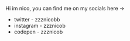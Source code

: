 Hi im nico, you can find me on my socials here ->

- twitter - zzznicobb
- instagram - zzznicob
- codepen - zzznicob
